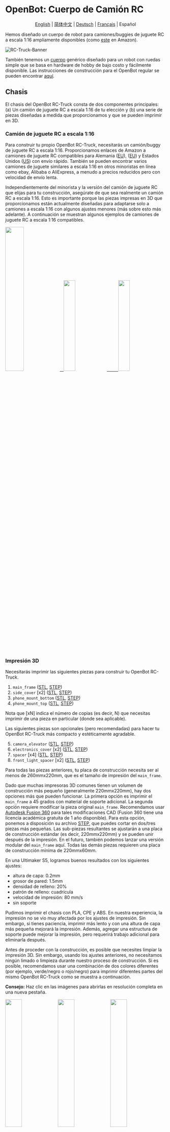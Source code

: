 # OpenBot: Cuerpo de Camión RC

<p align="center">
  <a href="README.md">English</a> |
  <a href="README.zh-CN.md">简体中文</a> |
  <a href="README.de-DE.md">Deutsch</a> |
  <a href="README.fr-FR.md">Français</a> |
  <span>Español</span>
</p>

Hemos diseñado un cuerpo de robot para camiones/buggies de juguete RC a escala 1:16 ampliamente disponibles (como [este](https://www.amazon.de/dp/B00M3J7DJW) en Amazon).

![RC-Truck-Banner](/docs/images/rc-truck-banner.jpg)

También tenemos un [cuerpo](/body/) genérico diseñado para un robot con ruedas simple que se basa en hardware de hobby de bajo costo y fácilmente disponible. Las instrucciones de construcción para el OpenBot regular se pueden encontrar [aquí](/body/README.es-ES.md).

## Chasis

El chasis del OpenBot RC-Truck consta de dos componentes principales: (a) Un camión de juguete RC a escala 1:16 de tu elección y (b) una serie de piezas diseñadas a medida que proporcionamos y que se pueden imprimir en 3D.

### Camión de juguete RC a escala 1:16

Para construir tu propio OpenBot RC-Truck, necesitarás un camión/buggy de juguete RC a escala 1:16. Proporcionamos enlaces de Amazon a camiones de juguete RC compatibles para Alemania ([EU](https://www.amazon.de/dp/B00M3J7DJW)), ([EU](https://www.amazon.de/dp/B088FGVYNW)) y Estados Unidos ([US](https://www.amazon.com/gp/product/B09C8XMPQ9)) con envío rápido. También se pueden encontrar varios camiones de juguete similares a escala 1:16 en otros minoristas en línea como ebay, Alibaba o AliExpress, a menudo a precios reducidos pero con velocidad de envío lenta.

Independientemente del minorista y la versión del camión de juguete RC que elijas para tu construcción, asegúrate de que sea realmente un camión RC a escala 1:16. Esto es importante porque las piezas impresas en 3D que proporcionamos están actualmente diseñadas para adaptarse solo a camiones a escala 1:16 con algunos ajustes menores (más sobre esto más adelante). A continuación se muestran algunos ejemplos de camiones de juguete RC a escala 1:16 compatibles.

<p float="left">
  <a href="https://www.amazon.de/dp/B00M3J7DJW" target="_blank"> <img src="/docs/images/rc_toy_1.jpg" width="34%" /> &nbsp
  </a>
  <a href="https://www.amazon.com/gp/product/B09C8XMPQ9" target="_blank"> <img src="/docs/images/rc_toy_2.jpg" width="27%" /> &nbsp &nbsp &nbsp &nbsp
  </a>
  <a href="https://www.amazon.de/dp/B088FGVYNW" target="_blank"> <img src="/docs/images/rc_toy_3.jpg" width="27%" />
  </a>
</p>

### Impresión 3D

Necesitarás imprimir las siguientes piezas para construir tu OpenBot RC-Truck.

1) ```main_frame``` ([STL](cad/rc_truck_body/main_frame.stl), [STEP](cad/rc_truck_body/main_frame.step))
2) ```side_cover``` \[x2\] ([STL](cad/rc_truck_body/side_cover.stl), [STEP](cad/rc_truck_body/side_cover.step))
3) ```phone_mount_bottom``` ([STL](../phone_mount/phone_mount_bottom.stl), [STEP](../phone_mount/phone_mount_bottom.step))
4) ```phone_mount_top``` ([STL](../phone_mount/phone_mount_top.stl), [STEP](../phone_mount/phone_mount_top.step))

Nota que \[xN\] indica el número de copias (es decir, N) que necesitas imprimir de una pieza en particular (donde sea aplicable).

Las siguientes piezas son opcionales (pero recomendadas) para hacer tu OpenBot RC-Truck más compacto y estéticamente agradable.

5) ```camera_elevator``` ([STL](cad/rc_truck_body/camera_elevator.stl), [STEP](cad/rc_truck_body/camera_elevator.step))
6) ```electronics_cover``` \[x2\] ([STL](cad/rc_truck_body/electronics_cover.stl), [STEP](cad/rc_truck_body/electronics_cover.step))
7) ```spacer``` \[x4\] ([STL](cad/rc_truck_body/spacer.stl), [STEP](cad/rc_truck_body/spacer.step))
8) ```front_light_spacer``` \[x2\] ([STL](cad/rc_truck_body/front_light_spacer.stl), [STEP](cad/rc_truck_body/front_light_spacer.step))

Para todas las piezas anteriores, tu placa de construcción necesita ser al menos de 260mmx220mm, que es el tamaño de impresión del ```main_frame```.

Dado que muchas impresoras 3D comunes tienen un volumen de construcción más pequeño (generalmente 220mmx220mm), hay dos opciones más que pueden funcionar.
La primera opción es imprimir el ```main_frame``` a 45 grados con material de soporte adicional.
La segunda opción requiere modificar la pieza original ```main_frame```. Recomendamos usar [Autodesk Fusion 360](https://www.autodesk.com/products/fusion-360/overview) para tales modificaciones CAD (Fusion 360 tiene una licencia académica gratuita de 1 año disponible).
Para esta opción, ponemos a disposición su archivo [STEP](/body/cad/rc_truck_body/main_frame.step), que puedes cortar en dos/tres piezas más pequeñas.
Las sub-piezas resultantes se ajustarán a una placa de construcción estándar (es decir, 220mmx220mm) y se pueden unir después de la impresión.
En el futuro, también podemos lanzar una versión modular del ```main_frame``` aquí. Todas las demás piezas requieren una placa de construcción mínima de 220mmx60mm.

En una Ultimaker S5, logramos buenos resultados con los siguientes ajustes:

- altura de capa: 0.2mm
- grosor de pared: 1.5mm
- densidad de relleno: 20%
- patrón de relleno: cuadrícula
- velocidad de impresión: 80 mm/s
- sin soporte

Pudimos imprimir el chasis con PLA, CPE y ABS. En nuestra experiencia, la impresión no se vio muy afectada por los ajustes de impresión. Sin embargo, si tienes paciencia, imprimir más lento y con una altura de capa más pequeña mejorará la impresión. Además, agregar una estructura de soporte puede mejorar la impresión, pero requerirá trabajo adicional para eliminarla después.

Antes de proceder con la construcción, es posible que necesites limpiar la impresión 3D. Sin embargo, usando los ajustes anteriores, no necesitamos ningún limado o limpieza durante nuestro proceso de construcción. Si es posible, recomendamos usar una combinación de dos colores diferentes (por ejemplo, verde/negro o rojo/negro) para imprimir diferentes partes del mismo OpenBot RC-Truck como se muestra a continuación.

**Consejo:** Haz clic en las imágenes para abrirlas en resolución completa en una nueva pestaña.

<p float="left">
  <img src="/docs/images/3d_print_rc_1.png" width="32%" />
  <img src="/docs/images/3d_print_rc_2.png" width="32%" /> 
  <img src="/docs/images/3d_print_rc_3.png" width="32%" />
</p>

## Ensamblaje

Si bien es posible construir tu OpenBot RC-Truck con un enfoque de bricolaje similar al OpenBot regular (ver componentes e instrucciones de construcción de bricolaje para OpenBot [aquí](/body/README.es-ES.md)), recomendamos usar la [PCB personalizada](/body/pcb) de OpenBot para construir y ensamblar el OpenBot RC-Truck. Esta opción es recomendada si deseas una construcción más limpia o quieres construir múltiples OpenBot RC-Trucks. Una ventaja adicional de usar nuestra [PCB personalizada](/body/pcb) es que puedes usar los mismos componentes para construir y cambiar entre diferentes cuerpos de OpenBot.

### Lista de materiales

El OpenBot RC-Truck se basa principalmente en electrónica de hobby fácilmente disponible. Proporcionamos enlaces de Amazon para Alemania (EU) y Estados Unidos (US) con envío rápido. Si tienes paciencia para esperar un poco más, también puedes obtener los componentes mucho más baratos en AliExpress (AE). Necesitarás los siguientes componentes.

#### Componentes requeridos

- 1x camión/buggy de juguete RC ([EU](https://www.amazon.de/dp/B00M3J7DJW), [EU](https://www.amazon.de/dp/B088FGVYNW), [US](https://www.amazon.com/gp/product/B09C8XMPQ9))
- 1x Arduino Nano ([EU](https://www.amazon.de/dp/B01MS7DUEM), [US](https://www.amazon.com/dp/B00NLAMS9C), [AE](https://www.aliexpress.com/item/32866959979.html))
- 1x OpenBot [PCB personalizada](/body/pcb)
- 1x cable USB OTG ([EU](https://www.amazon.de/gp/product/B075M4CQHZ), [US](https://www.amazon.com/dp/B07LBHKTMM), [AE](https://www.aliexpress.com/item/10000330515850.html))
- 1x resorte o banda elástica ([EU](https://www.amazon.de/gp/product/B01N30EAZO/), [US](https://www.amazon.com/dp/B008RFVWU2), [AE](https://www.aliexpress.com/item/33043769059.html))
- 6x tornillo M3x25 ([EU](https://www.amazon.de/dp/B07KFL3SSV), [US](https://www.amazon.com/dp/B07WJL3P3X), [AE](https://www.aliexpress.com/item/4000173341865.html))
- 6x tuerca M3 ([EU](https://www.amazon.de/dp/B07JMF3KMD), [US](https://www.amazon.com/dp/B071NLDW56), [AE](https://www.aliexpress.com/item/32977174437.html))
- Cables Dupont ([EU](https://www.amazon.de/dp/B07KYHBVR7), [US](https://www.amazon.com/dp/B07GD2BWPY), [AE](https://www.aliexpress.com/item/4000766001685.html))

#### Componentes opcionales

- 1x Sensor ultrasónico ([EU](https://www.amazon.de/dp/B00LSJWRXU), [US](https://www.amazon.com/dp/B0852V181G/), [AE](https://www.aliexpress.com/item/32713522570.html))
- 2x Interruptor de encendido/apagado ([EU](https://www.amazon.de/dp/B07QB22J62), [US](https://www.amazon.com/dp/B01N2U8PK0), [AE](https://www.aliexpress.com/item/1000005699023.html))
- 4x LED naranja de 5mm ([EU](https://www.amazon.de/gp/product/B01NCL0UTQ), [US](https://www.amazon.com/dp/B077XD7MVB), [AE](https://www.aliexpress.com/item/4000329069943.html))
- 4x LED rojo de 5mm ([EU](https://www.amazon.de/dp/B083HN3CLY), [US](https://www.amazon.com/dp/B077X95F7C), [AE](https://www.aliexpress.com/item/4000329069943.html))
- 2x Lámparas LED blancas ([EU](https://www.amazon.de/-/en/gp/product/B06XTQSZDX), [US](https://www.amazon.com/gp/product/B01N2UPAD8), [AE](https://de.aliexpress.com/item/1005002991235830.html))
- Resistor variable para LEDs ([EU](https://www.amazon.de/gp/product/B081TXJJGV), [US](https://www.amazon.com/dp/B0711MB4TL), [AE](https://de.aliexpress.com/item/1005003610664176.html))

### Instrucciones de construcción

**Consejo:** Haz clic en las imágenes para abrirlas en resolución completa en una nueva pestaña.

1. Desmonta el camión de juguete RC. Retira su cubierta superior y desatornilla los cuatro pasadores de montaje de la base como se muestra en las figuras a continuación. Guarda todos los pasadores de montaje y sus respectivos tornillos, ya que los usarás para montar el ```main_frame``` en el cuerpo del RC-Truck después de realizar todo el cableado. Todos los camiones de juguete RC compatibles vienen con dos motores: uno para el acelerador y otro para la dirección, un controlador de velocidad (con un UBEC incorporado de 5-7V) para el motor del acelerador y un paquete de baterías LiPo 2S 7.4V. Desmonta y retira el paquete de baterías de la base del camión y recárgalo con el cargador que vino con el camión. Expon/afloja los conectores de cables para ambos motores, así como la salida del UBEC del controlador de velocidad. En nuestro caso, la salida del UBEC era de 6V.
    <p float="left">
      <img src="/docs/images/rc_truck_disassembly_1.JPG" width="32%" />
      <img src="/docs/images/rc_truck_disassembly_2.JPG" width="32%" /> 
      <img src="/docs/images/rc_truck_disassembly_3.JPG" width="32%" />
    </p>
2. Nota que las dos dimensiones d1 y d2 (como se muestra a continuación) en el ```main_frame``` dependen del modelo del camión de juguete RC utilizado. Diseñamos nuestra pieza ```main_frame``` para [este](https://www.amazon.de/dp/B00M3J7DJW) modelo de camión de juguete RC. Según el camión (a escala 1:16) que uses, es posible que necesites ajustar estas dimensiones ligeramente usando el archivo ```main_frame``` [STEP](/body/cad/rc_truck_body/main_frame.step). Recomendamos usar [Autodesk Fusion 360](https://www.autodesk.com/products/fusion-360/overview) para tales modificaciones CAD (Fusion 360 tiene una licencia académica gratuita de 1 año disponible). Además, ten en cuenta que la pequeña cuña/triángulo en el ```main_frame``` representa la dirección hacia adelante.
    <p float="left">
      <img src="/docs/images/main-frame-dimensions.png" width="32%" />
      <img src="/docs/images/main-frame-direction.png" width="32%" />
    </p>   
3. (Opcional) Instala el interruptor de encendido/apagado para alimentar el robot. Puedes hacer esto simplemente cortando el cable positivo que va del controlador de velocidad a la batería y soldando el interruptor entre las dos partes divididas de este cable. Asegúrate de que los conectores del interruptor estén aislados con tubo termorretráctil o cinta eléctrica y que el cable de alimentación sea lo suficientemente largo para que el interruptor pueda encajar a través de la abertura rectangular en la parte trasera del ```main_frame``` después del ensamblaje (ver la figura a continuación).
    <p float="left">
      <img src="/docs/images/main-frame-switch.png" width="32%" />
      <img src="/docs/images/switch-power.jpg" width="32%" />
    </p>
4. (Opcional) Instala el sensor ultrasónico a través de la parrilla frontal del ```main_frame```. Puedes usar pegamento caliente para mantenerlo en su lugar si es necesario. Empuja suavemente el conector a una posición recta antes de colocarlo en su lugar. Esto hará que sea más fácil acceder al conector después del ensamblaje. Pasa los cables Dupont desde el conector ultrasónico hasta la abertura rectangular en la parte trasera del ```main_frame```.
    <p float="left">
      <img src="/docs/images/install-ultrasonic-1.png" width="32%" />
      <img src="/docs/images/ultrasonic-sensor.jpg" width="32%" />
      <img src="/docs/images/install-ultrasonic-2.png" width="32%" />
    </p>
5. (Opcional) Instala los LEDs naranjas para las señales de los indicadores tanto en la parte delantera como en la trasera del ```main_frame```. Puedes usar pegamento caliente para mantenerlos en su lugar si es necesario. Para cada lado, es decir, izquierdo y derecho, necesitas conectar los LEDs delanteros y traseros en paralelo. Para lograr esto, simplemente conecta sus terminales positivos y negativos juntos respectivamente. Al igual que el cable del sensor ultrasónico, pasa los cables positivos y negativos Dupont desde las señales de los indicadores izquierdo y derecho hasta la abertura rectangular en la parte trasera del ```main_frame``` donde se conectarán a sus respectivos pines de señal de indicador (tanto +ve como -ve) en la PCB.
    <p float="left">
      <img src="/docs/images/insert-leds-orange-1.png" width="32%" />
      <img src="/docs/images/orange-led.jpg" width="32%" />
      <img src="/docs/images/insert-leds-orange-2.png" width="32%" />
    </p>
**Consejo:** Para evitar el desorden y posibles errores de conexión a tierra durante el cableado, se recomienda formar un bucle de tierra unificado para los terminales negativos de todos los LEDs. Esto simplemente significa pasar un cable debajo del ```main_frame``` que conecte todos los terminales negativos de los LEDs. Este bucle de tierra luego se puede conectar al pin de tierra del Arduino Nano usando un solo cable Dupont, que se pasa a la abertura rectangular en la parte trasera del ```main_frame```.

6. (Opcional) Instala las lámparas LED delanteras. Puedes usar pegamento caliente para mantener la base en su lugar y atornillar la lámpara en su respectiva base a través de la abertura frontal en cada lado. Conecta ambas lámparas LED delanteras en paralelo conectando sus terminales positivos y negativos juntos respectivamente. Dado que estas lámparas funcionan a 6V, puedes conectarlas directamente a la salida del UBEC a través de sus terminales positivos. Conecta los terminales negativos al